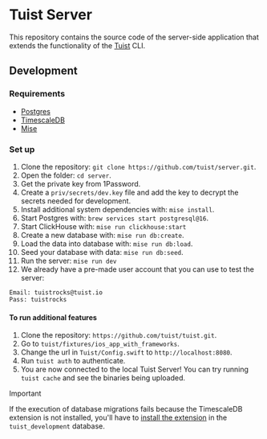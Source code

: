 # Tuist Server

This repository contains the source code of the server-side application that extends the functionality of the [Tuist](https://tuist.io) CLI.

## Development

### Requirements

- [Postgres](https://formulae.brew.sh/formula/postgresql@16)
- [TimescaleDB](https://docs.timescale.com/self-hosted/latest/install/installation-macos/)
- [Mise](https://mise.jdx.dev/)

### Set up

1. Clone the repository: `git clone https://github.com/tuist/server.git`.
1. Open the folder: `cd server`.
1. Get the private key from 1Password.
1. Create a `priv/secrets/dev.key` file and add the key to decrypt the secrets needed for development.
1. Install additional system dependencies with: `mise install`.
1. Start Postgres with: `brew services start postgresql@16`.
1. Start ClickHouse with: `mise run clickhouse:start`
1. Create a new database with: `mise run db:create`.
1. Load the data into database with: `mise run db:load`.
1. Seed your database with data: `mise run db:seed`.
1. Run the server: `mise run dev`
1. We already have a pre-made user account that you can use to test the server:

```
Email: tuistrocks@tuist.io
Pass: tuistrocks
```

#### To run additional features
1. Clone the repository: `https://github.com/tuist/tuist.git`.
1. Go to `tuist/fixtures/ios_app_with_frameworks`.
1. Change the url in `Tuist/Config.swift` to `http://localhost:8080`.
1. Run `tuist auth` to authenticate.
1. You are now connected to the local Tuist Server!  You can try running `tuist cache` and see the binaries being uploaded.

> [!IMPORTANT]
> If the execution of database migrations fails because the TimescaleDB extension is not installed, you'll have to [install the extension](https://docs.timescale.com/self-hosted/latest/install/installation-macos/#set-up-the-timescaledb-extension) in the `tuist_development` database.
